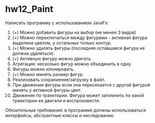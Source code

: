 # hw12_Paint

 Написать программу с использованием JavaFx:
 1. (+) Можно добавить фигуры на выбор (не менее 3 видов)
 2. (+) Можно переключаться между фигурами - активная фигура выделена цветом, у остальных только контур.
 3. (+) Можно удалять фигуры (последняя оставшаяся фигура не должна удаляться).
 4. (+) Активную фигуру можно двигать.
 5. Агрегация: несколько фигур можно объединить в одну.
 6. Фигуры можно клонировать.
 7. (+) Можно менять размер фигур.
 8. Реализовать сохраниение/загрузку в файл.
 9. При движении фигуры если она пересекается с другой фигурой менять у активной фигуры цвет.
 10. Движение по траектории. Фигура может запомнить по какой траектории ее двигали и воспроизвести.

 Обязательные требования:
 в программе должны использоваться интерфейсы, абстрактные классы и наследование.
